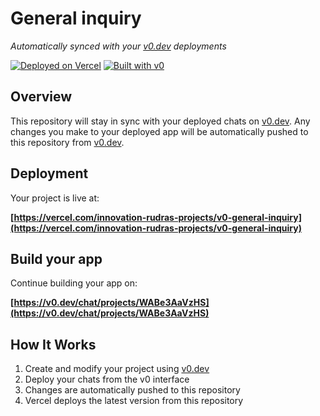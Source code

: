 # General inquiry

*Automatically synced with your [v0.dev](https://v0.dev) deployments*

[![Deployed on Vercel](https://img.shields.io/badge/Deployed%20on-Vercel-black?style=for-the-badge&logo=vercel)](https://vercel.com/innovation-rudras-projects/v0-general-inquiry)
[![Built with v0](https://img.shields.io/badge/Built%20with-v0.dev-black?style=for-the-badge)](https://v0.dev/chat/projects/WABe3AaVzHS)

## Overview

This repository will stay in sync with your deployed chats on [v0.dev](https://v0.dev).
Any changes you make to your deployed app will be automatically pushed to this repository from [v0.dev](https://v0.dev).

## Deployment

Your project is live at:

**[https://vercel.com/innovation-rudras-projects/v0-general-inquiry](https://vercel.com/innovation-rudras-projects/v0-general-inquiry)**

## Build your app

Continue building your app on:

**[https://v0.dev/chat/projects/WABe3AaVzHS](https://v0.dev/chat/projects/WABe3AaVzHS)**

## How It Works

1. Create and modify your project using [v0.dev](https://v0.dev)
2. Deploy your chats from the v0 interface
3. Changes are automatically pushed to this repository
4. Vercel deploys the latest version from this repository